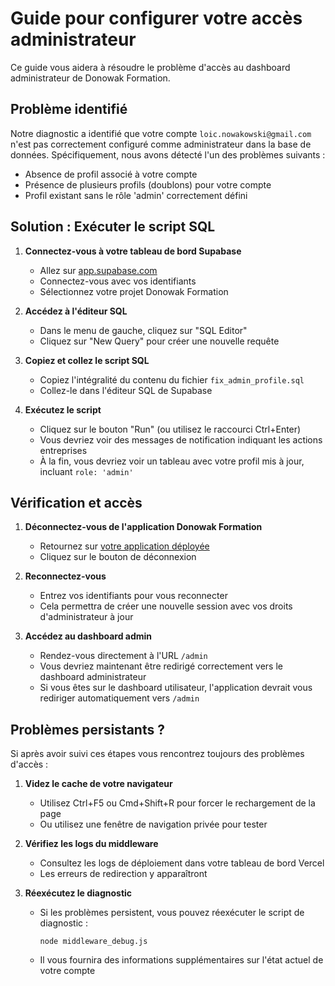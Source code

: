 # Guide pour configurer votre accès administrateur

Ce guide vous aidera à résoudre le problème d'accès au dashboard administrateur de Donowak Formation.

## Problème identifié

Notre diagnostic a identifié que votre compte `loic.nowakowski@gmail.com` n'est pas correctement configuré comme administrateur dans la base de données. Spécifiquement, nous avons détecté l'un des problèmes suivants :

- Absence de profil associé à votre compte
- Présence de plusieurs profils (doublons) pour votre compte
- Profil existant sans le rôle 'admin' correctement défini

## Solution : Exécuter le script SQL

1. **Connectez-vous à votre tableau de bord Supabase**
   - Allez sur [app.supabase.com](https://app.supabase.com)
   - Connectez-vous avec vos identifiants
   - Sélectionnez votre projet Donowak Formation

2. **Accédez à l'éditeur SQL**
   - Dans le menu de gauche, cliquez sur "SQL Editor"
   - Cliquez sur "New Query" pour créer une nouvelle requête

3. **Copiez et collez le script SQL**
   - Copiez l'intégralité du contenu du fichier `fix_admin_profile.sql`
   - Collez-le dans l'éditeur SQL de Supabase

4. **Exécutez le script**
   - Cliquez sur le bouton "Run" (ou utilisez le raccourci Ctrl+Enter)
   - Vous devriez voir des messages de notification indiquant les actions entreprises
   - À la fin, vous devriez voir un tableau avec votre profil mis à jour, incluant `role: 'admin'`

## Vérification et accès

1. **Déconnectez-vous de l'application Donowak Formation**
   - Retournez sur [votre application déployée](https://donowak-formation-8mv4k07jo-nowakowskis-projects.vercel.app)
   - Cliquez sur le bouton de déconnexion

2. **Reconnectez-vous**
   - Entrez vos identifiants pour vous reconnecter
   - Cela permettra de créer une nouvelle session avec vos droits d'administrateur à jour

3. **Accédez au dashboard admin**
   - Rendez-vous directement à l'URL `/admin`
   - Vous devriez maintenant être redirigé correctement vers le dashboard administrateur
   - Si vous êtes sur le dashboard utilisateur, l'application devrait vous rediriger automatiquement vers `/admin`

## Problèmes persistants ?

Si après avoir suivi ces étapes vous rencontrez toujours des problèmes d'accès :

1. **Videz le cache de votre navigateur**
   - Utilisez Ctrl+F5 ou Cmd+Shift+R pour forcer le rechargement de la page
   - Ou utilisez une fenêtre de navigation privée pour tester

2. **Vérifiez les logs du middleware**
   - Consultez les logs de déploiement dans votre tableau de bord Vercel
   - Les erreurs de redirection y apparaîtront

3. **Réexécutez le diagnostic**
   - Si les problèmes persistent, vous pouvez réexécuter le script de diagnostic :
     ```
     node middleware_debug.js
     ```
   - Il vous fournira des informations supplémentaires sur l'état actuel de votre compte 